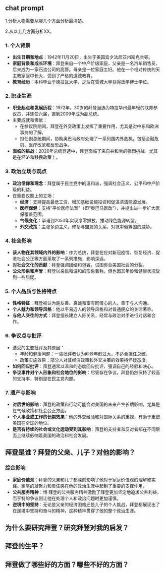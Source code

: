## chat prompt

1.分析人物需要从哪几个方面分析最清楚。

2.从以上几方面分析XX。

### 1. 个人背景

- **出生日期和地点**：1942年11月20日，出生于美国宾夕法尼亚州斯克兰顿。
- **家庭背景和成长环境**：拜登来自一个中产阶级家庭，父亲是一名汽车销售员，后来成为一家石油公司的高管。母亲是一位家庭主妇。他在一个相对传统的天主教家庭中长大，受到了严格的道德教育。
- **教育经历**：本科毕业于德拉瓦大学，之后在雪城大学获得法学博士学位。

### 2. 职业生涯

- **职业起点和发展历程**：1972年，30岁的拜登当选为特拉华州最年轻的联邦参议员，并连任六届，直到2009年成为副总统。
- 主要成就和贡献：
  - 在参议院期间，拜登在外交政策上发挥了重要作用，尤其是对中东和欧洲事务的了解。
  - 担任副总统期间，协助奥巴马政府处理了一系列国内外危机，包括金融危机、医疗改革和反恐战争。
- **面临的挑战**：2020年总统竞选中，拜登面临了来自共和党的强烈挑战，尤其是在经济和移民政策上。

### 3. 政治立场与观点

- **政治信仰和理念**：拜登属于民主党中的温和派，强调社会正义、公平和中产阶级的利益。
- 在重要议题上的立场：
  - **经济**：支持提高最低工资、增加基础设施投资和促进清洁能源发展。
  - **医疗保健**：支持“平价医疗法案”（即“奥巴马医改”），并提出进一步扩大医保覆盖范围。
  - **气候变化**：承诺到2050年实现净零排放，推动绿色能源转型。
  - **外交政策**：主张多边主义，修复与盟友的关系，对抗中俄等国的威胁。

### 4. 社会影响

- **该人物在其领域内外的影响**：作为总统，拜登在应对新冠疫情、恢复经济、促进社会公正等方面采取了一系列措施，影响深远。
- **对社会文化的贡献**：拜登强调团结和包容，试图弥合美国社会的分裂。
- **公众形象和声誉**：拜登以亲民和温和的形象著称，但也因其年龄和健康状况受到一些质疑。

### 5. 个人品质与性格特点

- **性格特征**：拜登被认为是友善、真诚和富有同情心的人，善于与人沟通。
- **个人魅力和领导风格**：他以平易近人的领导风格和对普通民众的关注著称。
- **与他人交往的方式**：拜登擅长建立人际关系，经常与政治对手进行对话和合作。

### 6. 争议点与批评

- 遭受的主要批评及其原因：
  - 年龄和健康问题：一些批评者认为拜登年龄过大，不适合担任总统。
  - 政策实施效果：部分人对其经济政策和外交决策的效果持怀疑态度。
- **如何回应批评**：拜登通常以温和的态度回应批评，强调自己的经验和决心。
- **争议事件对个人形象和社会地位的影响**：尽管存在争议，拜登仍然保持了较高的支持率，特别是在民主党内部。

### 7. 遗产与影响

- **对后世的影响**：拜登的政策和行动可能会对美国的未来产生长期影响，尤其是在气候政策和社会公正方面。
- **个人事业或工作的长期效果**：他的外交经验和对国际关系的重视，有助于重塑美国在全球的地位。
- **是否有持续的社会或文化运动受到其影响**：拜登的支持者和反对者都在不同层面上继续影响着美国的政治和社会发展。

## 拜登是谁？拜登的父亲、儿子？对他的影响？

### 综合影响

- **家庭价值观**：拜登的父亲和儿子都深刻影响了他对于家庭价值观的理解和实践。家庭的凝聚力和责任感在他的政治生涯中起到了重要的支撑作用。
- **公共服务精神**：博·拜登的公共服务精神激励了拜登更加坚定地追求公共利益，而亨特的争议则让他在处理个人和政治问题时更加谨慎。
- **逆境中的坚持**：无论是父亲的经济困难还是儿子的个人挑战，拜登都展现出了在逆境中坚持和奋斗的精神，这种精神贯穿了他的整个政治生涯。

## 为什么要研究拜登？研究拜登对我的启发？



## 拜登的生平？

## 拜登做了哪些好的方面？哪些不好的方面？

